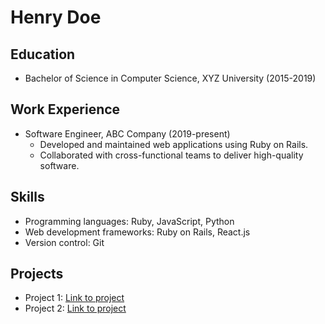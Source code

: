 # Henry Doe

## Education
- Bachelor of Science in Computer Science, XYZ University (2015-2019)

## Work Experience
- Software Engineer, ABC Company (2019-present)
  - Developed and maintained web applications using Ruby on Rails.
  - Collaborated with cross-functional teams to deliver high-quality software.

## Skills
- Programming languages: Ruby, JavaScript, Python
- Web development frameworks: Ruby on Rails, React.js
- Version control: Git

## Projects
- Project 1: [Link to project](https://github.com/your-username/project1)
- Project 2: [Link to project](https://github.com/your-username/project2)
```